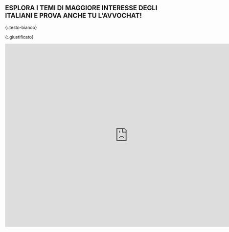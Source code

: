 
## ESPLORA I TEMI DI MAGGIORE INTERESSE DEGLI ITALIANI E PROVA ANCHE TU L'AVVOCHAT!
{:.testo-bianco}


{:.giustificato}



<iframe
  width="800"
  height="600"
  src="https://ouestware.gitlab.io/retina/beta/#/embed/?url=https%3A%2F%2Fgist.githubusercontent.com%2FpasqualeMBD%2F5613dcbe1953f7c006a4d908802eab42%2Fraw%2Fd3945a165c303687b7407ea90d4c007236a5fac9%2Fnetwork-175fce3a-798.gexf&amp;nr=0.698&amp;lt=0.612&amp;ls=9&amp;le=39%22"
  frameBorder="0"
  title="Retina"
  allowFullScreen

></iframe>


